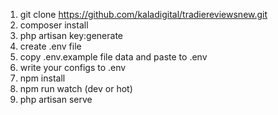 1. git clone https://github.com/kaladigital/tradiereviewsnew.git
2. composer install
3. php artisan key:generate
4. create .env file
5. copy .env.example file data and paste to .env
6. write your configs to .env
7. npm install
8. npm run watch (dev or hot)
9. php artisan serve